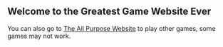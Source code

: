 ## Welcome to the Greatest Game Website Ever

You can also go to [The All Purpose Website](https://sites.google.com/lpssonline.com/theallpurposewebsite/home) to play other games, some games may not work.
